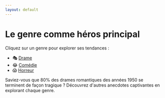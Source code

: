 ```yaml
---
layout: default
---
```


# Le genre comme héros principal

Cliquez sur un genre pour explorer ses tendances :

- 🎭 [Drame](drama.md)  
- 😂 [Comédie](comedy.md)  
- 😱 [Horreur](horror.md)

Saviez-vous que 80% des drames romantiques des années 1950 se terminent de façon tragique ? Découvrez d'autres anecdotes captivantes en explorant chaque genre.
